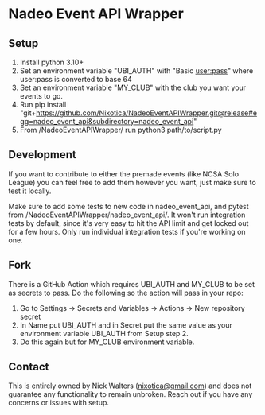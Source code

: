 # Nadeo Event API Wrapper

## Setup

1. Install python 3.10+ 
2. Set an environment variable "UBI_AUTH" with "Basic <user:pass>" where user:pass is converted to base 64
3. Set an environment variable "MY_CLUB" with the club you want your events to go.
3. Run pip install "git+https://github.com/Nixotica/NadeoEventAPIWrapper.git@release#egg=nadeo_event_api&subdirectory=nadeo_event_api"
4. From /NadeoEventAPIWrapper/ run python3 path/to/script.py

## Development

If you want to contribute to either the premade events (like NCSA Solo League) you can feel free to add them however you want, just make sure to test it locally. 

Make sure to add some tests to new code in nadeo_event_api, and pytest from /NadeoEventAPIWrapper/nadeo_event_api/. It won't run integration tests by default, since it's very easy to hit the API limit and get locked out for a few hours. Only run individual integration tests if you're working on one. 

## Fork

There is a GitHub Action which requires UBI_AUTH and MY_CLUB to be set as secrets to pass. Do the following so the action will pass in your repo:

1. Go to Settings -> Secrets and Variables -> Actions -> New repository secret 
2. In Name put UBI_AUTH and in Secret put the same value as your environment variable UBI_AUTH from Setup step 2.
3. Do this again but for MY_CLUB environment variable. 

## Contact

This is entirely owned by Nick Walters (nixotica@gmail.com) and does not guarantee any functionality to remain unbroken. Reach out if you have any concerns or issues with setup. 